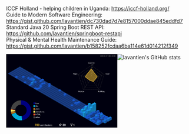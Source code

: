 ICCF Holland - helping children in Uganda: <https://iccf-holland.org/>  
Guide to Modern Software Engineering: <https://gist.github.com/lavantien/dc730dad7d7e8157000ddae845eddfd7>  
Standard Java 20 Spring Boot REST API: <https://github.com/lavantien/springboot-restapi>  
Physical & Mental Health Maintenance Guide: <https://gist.github.com/lavantien/b158252fcdaa6ba114e61d014212f349>  

<div style="display: flex;">
  <img src="./profile-3d-contrib/profile-night-view.svg" alt="lavantien profile's gitblock" title="lavantien profile's gitblock" height="200" style="float: left" />
  <img src="https://github-readme-stats.vercel.app/api?username=lavantien&show_icons=true&theme=transparent&rank_icon=percentile" alt="lavantien's GitHub stats" title="lavantien's GitHub stats" height="200" style="float: left" />
</div>

